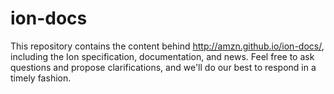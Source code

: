 # ion-docs

This repository contains the content behind http://amzn.github.io/ion-docs/, including the Ion specification, documentation, and news.  Feel free to ask questions and propose clarifications, and we'll do our best to respond in a timely fashion.
